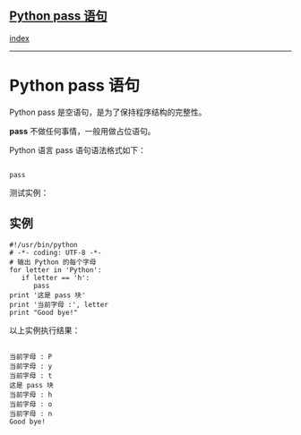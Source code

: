 ## [Python  pass  语句](https://www.runoob.com/python/python-pass-statement.html)

[index](目录.md)

---
Python
pass 语句
==============

Python pass 是空语句，是为了保持程序结构的完整性。

**pass**
不做任何事情，一般用做占位语句。

Python 语言 pass 语句语法格式如下：

```

pass

```

测试实例：

实例
--

```
#!/usr/bin/python
# -*- coding: UTF-8 -*- 
# 输出 Python 的每个字母
for letter in 'Python':
   if letter == 'h':
      pass
print '这是 pass 块'
print '当前字母 :', letter
print "Good bye!"
```

以上实例执行结果：

```

当前字母 : P
当前字母 : y
当前字母 : t
这是 pass 块
当前字母 : h
当前字母 : o
当前字母 : n
Good bye!

```